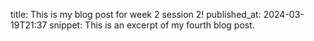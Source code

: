 
title: This is my blog post for week 2 session 2!
published_at: 2024-03-19T21:37
snippet: This is an excerpt of my fourth blog post.
